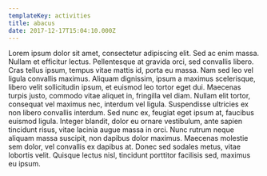 ```yaml
---
templateKey: activities
title: abacus
date: 2017-12-17T15:04:10.000Z
---
```

Lorem ipsum dolor sit amet, consectetur adipiscing elit. Sed ac enim massa. Nullam et efficitur lectus. Pellentesque at gravida orci, sed convallis libero. Cras tellus ipsum, tempus vitae mattis id, porta eu massa. Nam sed leo vel ligula convallis maximus. Aliquam dignissim, ipsum a maximus scelerisque, libero velit sollicitudin ipsum, et euismod leo tortor eget dui. Maecenas turpis justo, commodo vitae aliquet in, fringilla vel diam. Nullam elit tortor, consequat vel maximus nec, interdum vel ligula. Suspendisse ultricies ex non libero convallis interdum. Sed nunc ex, feugiat eget ipsum at, faucibus euismod ligula. Integer blandit, dolor eu ornare vestibulum, ante sapien tincidunt risus, vitae lacinia augue massa in orci. Nunc rutrum neque aliquam massa suscipit, non dapibus dolor maximus. Maecenas molestie sem dolor, vel convallis ex dapibus at. Donec sed sodales metus, vitae lobortis velit. Quisque lectus nisl, tincidunt porttitor facilisis sed, maximus eu ipsum.